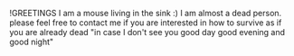 !GREETINGS
I am a mouse living in the sink :)
I am almost a dead person.
please feel free to contact me 
if you are interested in 
how to survive as if you are already dead
"in case I don't see you
good day good evening and
good night"

